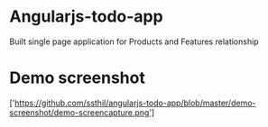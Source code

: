 # Angularjs-todo-app
Built single page application for Products and Features relationship

# Demo screenshot
['https://github.com/ssthil/angularjs-todo-app/blob/master/demo-screenshot/demo-screencapture.png']
